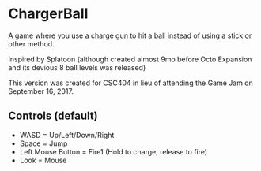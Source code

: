 # ChargerBall
A game where you use a charge gun to hit a ball instead of using a stick or other method.

Inspired by Splatoon (although created almost 9mo before Octo Expansion and its devious 8 ball levels was released)

This version was created for CSC404 in lieu of attending the Game Jam on September 16, 2017.

## Controls (default)
- WASD = Up/Left/Down/Right
- Space = Jump
- Left Mouse Button = Fire1 (Hold to charge, release to fire)
- Look = Mouse
